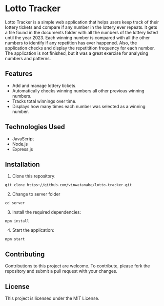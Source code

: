 # Lotto Tracker

Lotto Tracker is a simple web application that helps users keep track of their lottery tickets and compare if any number in the lottery ever repeats. It gets a file found in the documents folder with all the numbers of the lottery listed until the year 2023.
Each winning number is compared with all the other numbers to identify if any repetition has ever happened.
Also, the application checks and display the repetitition frequency for each number.
The application is not finished, but it was a great exercise for analysing numbers and patterns.

## Features

- Add and manage lottery tickets.
- Automatically checks winning numbers all other previous winning numbers.
- Tracks total winnings over time.
- Displays how many times each number was selected as a winning number.

## Technologies Used

- JavaScript
- Node.js
- Express.js

## Installation

1. Clone this repository:

```
git clone https://github.com/vinwatanabe/lotto-tracker.git
```

2. Change to server folder

```
cd server
```

3. Install the required dependencies:

```
npm install
```

4. Start the application:

```
npm start
```

## Contributing

Contributions to this project are welcome. To contribute, please fork the repository and submit a pull request with your changes.

## License

This project is licensed under the MIT License.
